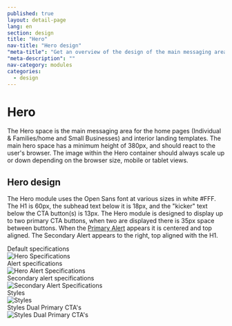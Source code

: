 ```yaml
---
published: true
layout: detail-page
lang: en
section: design
title: "Hero"
nav-title: "Hero design"
"meta-title": "Get an overview of the design of the main messaging areas used on HealthCare.gov landing pages"
"meta-description": ""
nav-category: modules
categories:
  - design
---
```


# Hero

<div class="intro">
The Hero space is the main messaging area for the home pages (Individual & Families/home and Small Businesses) and interior landing templates. The main hero space has a minimum height of 380px, and should react to the user's browser. The image within the Hero container should always scale up or down depending on the browser size, mobile or tablet views.
</div>

<div class="hr"></div>

## Hero design

The Hero module uses the Open Sans font at various sizes in white #FFF. The H1 is 60px, the subhead text below it is 18px, and the "kicker" text below the CTA button(s) is 13px. The Hero module is designed to display up to two primary CTA buttons, when two are displayed there is 35px space between buttons. When the [Primary Alert](/assets/alerts/)  appears it is centered and top aligned. The Secondary Alert appears to the right, top aligned with the H1.
<div class="caption">Default specifications</div>
<img class="full" src="{{site.baseurl}}/images/design/modules/hero/1_Hero1.png" alt="Hero Specifications"/>

<div class="caption">Alert specifications</div>
<img class="full" src="{{site.baseurl}}/images/design/modules/hero/2_HeroAlert.png" alt="Hero Alert Specifications"/>

<div class="caption">Secondary alert specifications</div>
<img class="full" src="{{site.baseurl}}/images/design/modules/hero/3_SecondaryAlert.png" alt="Secondary Alert Specifications"/>

<div class="caption">Styles</div>
<img class="full" src="{{site.baseurl}}/images/design/modules/hero/4_Styles.png" alt="Styles"/>

<div class="caption">Styles Dual Primary CTA's</div>
<img class="full" src="{{site.baseurl}}/images/design/modules/hero/5_DualCTAs.png" alt="Styles Dual Primary CTA's"/>
